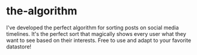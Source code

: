 # the-algorithm
I've developed the perfect algorithm for sorting posts on social media timelines. It's the perfect sort that magically shows every user what they want to see based on their interests. Free to use and adapt to your favorite datastore!
